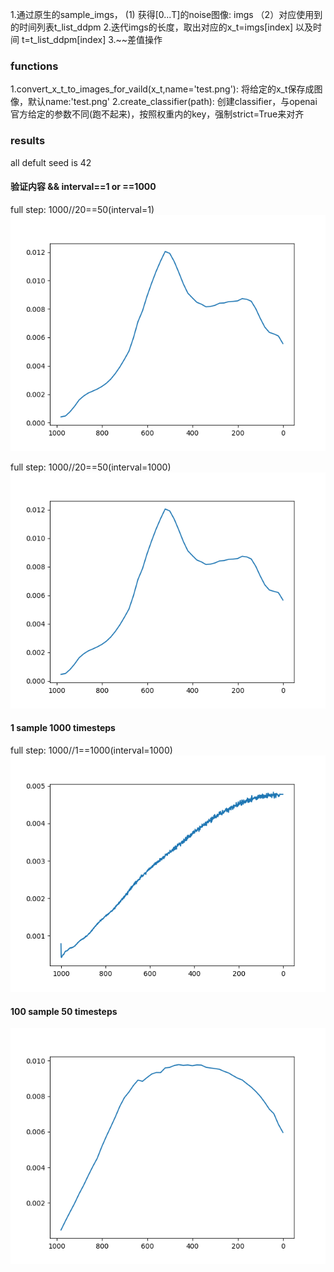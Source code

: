 1.通过原生的sample_imgs， (1) 获得[0...T]的noise图像: imgs （2）对应使用到的时间列表t_list_ddpm
2.迭代imgs的长度，取出对应的x_t=imgs[index] 以及时间 t=t_list_ddpm[index]
3.~~差值操作

### functions
1.convert_x_t_to_images_for_vaild(x_t,name='test.png'): 将给定的x_t保存成图像，默认name:'test.png'
2.create_classifier(path): 创建classifier，与openai官方给定的参数不同(跑不起来)，按照权重内的key，强制strict=True来对齐
### results
all defult seed is 42
 

#### 验证内容 && interval==1 or ==1000
full step: 1000//20==50(interval=1) 
![](res_seed_42_samples_1_step_20_interval_1.png)

full step: 1000//20==50(interval=1000) 
![](res_seed_42_samples_1_step_20_interval_1000.png)

<!-- full step: 1000//100==10(interval=1000) 
![](res_seed_42_samples_1_step_100_interval_1000.png)

full step: 1000//10==100(interval=1000) 
![](res_seed_42_samples_1_step_10_interval_1000.png) -->
#### 1 sample 1000 timesteps

full step: 1000//1==1000(interval=1000) 
![](res_seed_42_samples_1_step_1_interval_1000.png)
#### 100 sample 50 timesteps
![](res_seed_42_samples_100_step_20_interval_1000.png)
